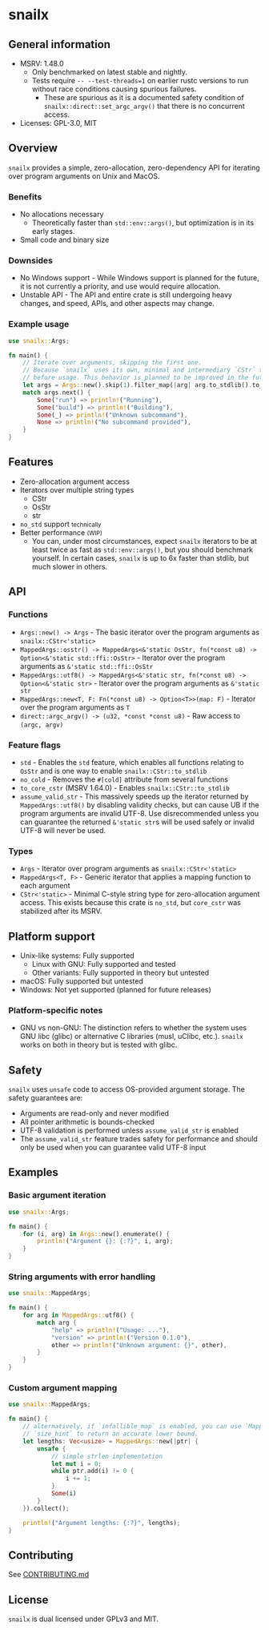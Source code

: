 # snailx

## General information

- MSRV: 1.48.0
    - Only benchmarked on latest stable and nightly.
    - Tests require `-- --test-threads=1` on earlier rustc versions to run without race conditions causing spurious
      failures.
        - These are spurious as it is a documented safety condition of `snailx::direct::set_argc_argv()` that there is
          no
          concurrent access.
- Licenses: GPL-3.0, MIT

## Overview

`snailx` provides a simple, zero-allocation, zero-dependency API for iterating over program arguments on Unix and MacOS.

### Benefits

- No allocations necessary
    - Theoretically faster than `std::env::args()`, but optimization is in its early stages.
- Small code and binary size

### Downsides

- No Windows support - While Windows support is planned for the future, it is not currently a priority, and use would
  require allocation.
- Unstable API - The API and entire crate is still undergoing heavy changes, and speed, APIs, and other aspects may
  change.

### Example usage

```rust
use snailx::Args;

fn main() {
    // Iterate over arguments, skipping the first one.
    // Because `snailx` uses its own, minimal and intermediary `CStr` type, it must be converted to a `std::ffi::CStr` 
    // before usage. This behavior is planned to be improved in the future.
    let args = Args::new().skip(1).filter_map(|arg| arg.to_stdlib().to_str().ok());
    match args.next() {
        Some("run") => println!("Running"),
        Some("build") => println!("Building"),
        Some(_) => println!("Unknown subcommand"),
        None => println!("No subcommand provided"),
    }
}
```

## Features

- Zero-allocation argument access
- Iterators over multiple string types
    - CStr
    - OsStr
    - str
- `no_std` support <small>technically</small>
- Better performance <small>(WIP)</small>
    - You can, under most circumstances, expect `snailx` iterators to be at least twice as fast as `std::env::args()`,
      but you should benchmark yourself. In certain cases, `snailx` is up to 6x faster than stdlib, but much slower in
      others.

## API

### Functions

- `Args::new() -> Args` - The basic iterator over the program arguments as `snailx::CStr<'static>`
- `MappedArgs::osstr() -> MappedArgs<&'static OsStr, fn(*const u8) -> Option<&'static std::ffi::OsStr>` - Iterator over
  the program arguments as `&'static std::ffi::OsStr`
- `MappedArgs::utf8() -> MappedArgs<&'static str, fn(*const u8) -> Option<&'static str>` - Iterator over the program
  arguments as `&'static str`
- `MappedArgs::new<T, F: Fn(*const u8) -> Option<T>>(map: F)` - Iterator over the program arguments as `T`
- `direct::argc_argv() -> (u32, *const *const u8)` - Raw access to `(argc, argv)`

### Feature flags

- `std` - Enables the `std` feature, which enables all functions relating to `OsStr` and is one way to enable
  `snailx::CStr::to_stdlib`
- `no_cold` - Removes the `#[cold]` attribute from several functions
- `to_core_cstr` (MSRV 1.64.0) - Enables `snailx::CStr::to_stdlib`
- `assume_valid_str` - This massively speeds up the iterator returned by `MappedArgs::utf8()` by disabling validity
  checks, but can cause UB if the program arguments are invalid UTF-8. Use disrecommended unless you can guarantee the 
  returned `&'static str`s will be used safely or invalid UTF-8 will never be used.

### Types

[//]: # (TODO: performance and benchmarks)

- `Args` - Iterator over program arguments as `snailx::CStr<'static>`
- `MappedArgs<T, F>` - Generic iterator that applies a mapping function to each argument
- `CStr<'static>` - Minimal C-style string type for zero-allocation argument access. This exists because this crate is
  `no_std`, but `core_cstr` was stabilized after its MSRV.

## Platform support

- Unix-like systems: Fully supported
    - Linux with GNU: Fully supported and tested
    - Other variants: Fully supported in theory but untested
- macOS: Fully supported but untested
- Windows: Not yet supported (planned for future releases)

### Platform-specific notes

- GNU vs non-GNU: The distinction refers to whether the system uses GNU libc (glibc) or alternative C libraries (musl,
  uClibc, etc.). `snailx` works on both in theory but is tested with glibc.

## Safety

`snailx` uses `unsafe` code to access OS-provided argument storage. The safety guarantees are:

- Arguments are read-only and never modified
- All pointer arithmetic is bounds-checked
- UTF-8 validation is performed unless `assume_valid_str` is enabled
- The `assume_valid_str` feature trades safety for performance and should only be used when you can guarantee valid
  UTF-8 input

## Examples

### Basic argument iteration

```rust
use snailx::Args;

fn main() {
    for (i, arg) in Args::new().enumerate() {
        println!("Argument {}: {:?}", i, arg);
    }
}
```

### String arguments with error handling

```rust
use snailx::MappedArgs;

fn main() {
    for arg in MappedArgs::utf8() {
        match arg {
            "help" => println!("Usage: ..."),
            "version" => println!("Version 0.1.0"),
            other => println!("Unknown argument: {}", other),
        }
    }
}
```

### Custom argument mapping

```rust
use snailx::MappedArgs;

fn main() {
    // alternatively, if `infallible_map` is enabled, you can use `MappedArgs::new_infallible()` if you want 
    // `size_hint` to return an accurate lower bound.
    let lengths: Vec<usize> = MappedArgs::new(|ptr| {
        unsafe {
            // simple strlen implementation
            let mut i = 0;
            while ptr.add(i) != 0 {
                i += 1;
            }
            Some(i)
        }
    }).collect();

    println!("Argument lengths: {:?}", lengths);
}
```

## Contributing

See [CONTRIBUTING.md](CONTRIBUTING.md)

## License

`snailx` is dual licensed under GPLv3 and MIT.
